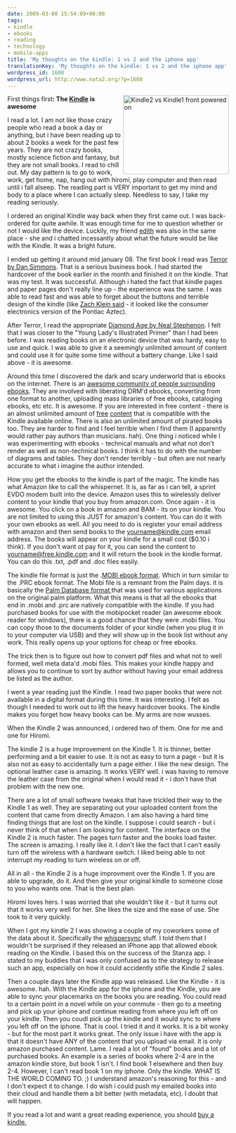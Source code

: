 ```yaml
---
date: 2009-03-08 15:54:09+00:00
tags:
- kindle
- ebooks
- reading
- technology
- mobile-apps
title: 'My thoughts on the kindle: 1 vs 2 and the iphone app'
translationKey: 'My thoughts on the kindle: 1 vs 2 and the iphone app'
wordpress_id: 1608
wordpress_url: http://www.nata2.org/?p=1608
---
```


<a title="Kindle2 vs Kindle1 front powered on by nata2, on Flickr" href="http://www.flickr.com/photos/natatwo/3307240832/"><img align="right" class="alignright" src="http://farm4.static.flickr.com/3429/3307240832_8913af9d4f_m.jpg" alt="Kindle2 vs Kindle1 front powered on" width="240" height="180" /></a>First things first<strong>: The <a href="http://www.amazon.com/gp/product/B00154JDAI?ie=UTF8&amp;tag=nata2productions&amp;linkCode=as2&amp;camp=1789&amp;creative=390957&amp;creativeASIN=B00154JDAI">Kindle</a> is awesome</strong>

I read a lot. I am not like those crazy people who read a book a day or anything, but i have been reading up to about 2 books a week for the past few years. They are not crazy books, mostly science fiction and fantasy, but they are not small books. I read to chill out. My day pattern is to go to work, work, get home, nap, hang out with hiromi, play computer and then read until i fall alseep. The reading part is VERY important to get my mind and body to a place where I can actually sleep. Needless to say, I take my reading seriously.

I ordered an original Kindle way back when they first came out. I was back-ordered for quite awhile. It was enough time for me to question whether or not I would like the device. Luckily, my friend <a href="http://edithfrost.com/">edith</a> was also in the same place - she and i chatted incessantly about what the future would be like with the Kindle. It was a bright future.

I ended up getting it around mid january 08. The first book I read was <a href="http://www.amazon.com/gp/product/B000PAAH3A?ie=UTF8&amp;tag=nata2productions&amp;linkCode=as2&amp;camp=1789&amp;creative=390957&amp;creativeASIN=B000PAAH3A">Terror by Dan Simmons</a>. That is a serious business book. I had started the hardcover of the book earlier in the month and finished it on the kindle. That was my test. It was successful. Although i hated the fact that kindle pages and paper pages don't really line up - the experience was the same. I was able to read fast and was able to forget about the buttons and terrible design of the kindle (like <a href="http://twitter.com/zachklein/status/1192280043">Zach Klein said</a> - it looked like the consumer electronics version of the Pontiac Aztec).

After Terror, I read the appropriate <a href="http://www.amazon.com/gp/product/B000FBJCKI?ie=UTF8&amp;tag=nata2productions&amp;linkCode=as2&amp;camp=1789&amp;creative=390957&amp;creativeASIN=B000FBJCKI">Diamond Age by Neal Stephenon</a>. I felt that I was closer to the "Young Lady's Illustrated Primer" than I had been before. I was reading books on an electronic device that was hardy, easy to use and quick. I was able to give it a seemingly unlimited amount of content and could use it for quite some time without a battery change. Like I said above - it is awesome.

Around this time I discovered the dark and scary underworld that is ebooks on the internet. There is an <a href="http://wiki.mobileread.com/wiki/Main_Page">awesome community of people surrounding ebooks</a>. They are involved with liberating DRM'd ebooks, converting from one format to another, uploading mass libraries of free ebooks, cataloging ebooks, etc etc. It is awesome. If you are interested in free content - there is an almost unlimited amount of <a href="http://feedbooks.com/">free</a> <a href="http://www.gutenberg.org/wiki/Main_Page">content</a> that is compatible with the Kindle available online. There is also an unlimited amount of pirated books too. They are harder to find and I feel terrible when I find them (I apparently would rather pay authors than musicians. hah). One thing i noticed while I was experimenting with ebooks - technical manuals and what not don't render as well as non-technical books. I think it has to do with the number of diagrams and tables. They don't render terribly - but often are not nearly accurate to what i imagine the author intended.

How you get the ebooks to the kindle is part of the magic. The kindle has what Amazon like to call the whispernet. It is, as far as i can tell, a sprint EVDO modem built into the device. Amazon uses this to wirelessly deliver content to your kindle that you buy from amazon.com. Once again - it is awesome. You click on a book in amazon and BAM - its on your kindle. You are not limited to using this JUST for amazon's content. You can do it with your own ebooks as well. All you need to do is register your email address with amazon and then send books to the yourname@kindle.com email address. The books will appear on your kindle for a small cost ($0.10 i think). If you don't want ot pay for it, you can send the content to yourname@free.kindle.com and it will return the book in the kindle format. You can do this .txt, .pdf and .doc files easily.

The kindle file format is just the .<a href="http://wiki.mobileread.com/wiki/MOBI">MOBI ebook format</a>. Which in turn similar to the .PRC ebook format. The Mobi file is a remnant from the Palm days. it is basically the <a href="http://wiki.mobileread.com/wiki/PDB">Palm Database format </a>that was used for various applications on the original palm platform. What this means is that all the ebooks that end in .mobi and .prc are natively compatible with the kindle. If you had purchased books for use with the mobipocket reader (an awesome ebook reader for windows), there is a good chance that they were .mobi files. You can copy those to the documents folder of your kindle (when you plug it in to your computer via USB) and they will show up in the book list without any work. This really opens up your options for cheap or free ebooks.

The trick then is to figure out how to convert pdf files and what not to well formed, well meta data'd .mobi files. This makes your kindle happy and allows you to continue to sort by author without having your email address be listed as the author.

I went a year reading just the Kindle. I read two paper books that were not available in a digital format during this time. It was interesting. I felt as though I needed to work out to lift the heavy hardcover books. The kindle makes you forget how heavy books can be. My arms are now wusses.

When the Kindle 2 was announced, i ordered two of them. One for me and one for Hiromi.

The kindle 2 is a huge improvement on the Kindle 1. It is thinner, better performing and a bit easier to use. It is not as easy to turn a page - but it is also not as easy to accidentally turn a page either. I like the new design. The optional leather case is amazing. It works VERY well. i was having to remove the leather case from the original when I would read it - i don't have that problem with the new one.

There are a lot of small software tweaks that have trickled their way to the Kindle 1 as well. They are separating out your uploaded content from the content that came from directly Amazon. I am also having a hard time finding things that are lost on the kindle. I suppose i could search - but i never think of that when I am looking for content. The interface on the Kindle 2 is much faster. The pages turn faster and the books load faster. The screen is amazing. I really like it. I don't like the fact that I can't easily turn off the wireless with a hardware switch. I liked being able to not interrupt my reading to turn wireless on or off.

All in all - the Kindle 2 is a huge improvment over the Kindle 1. If you are able to upgrade, do it. And then give your original kindle to someone close to you who wants one. That is the best plan.

Hiromi loves hers. I was worried that she wouldn't like it - but it turns out that it works very well for her. She likes the size and the ease of use. She took to it very quickly.

When I got my kindle 2 I was showing a couple of my coworkers some of the data about it. Specifically the <a href="http://www.macworld.com/article/138728/2009/02/whispersync.html">whispersync</a> stuff. I told them that I wouldn't be surprised if they released an iPhone app that allowed ebook reading on the Kindle. I based this on the success of the Stanza app. I stated to my buddies that I was only confused as to the strategy to release such an app, especially on how it could accidently stifle the Kindle 2 sales.

Then a couple days later the Kindle app was released. Like the Kindle - it is awesome. hah. With the Kindle app for the iphone and the Kindle, you are able to sync your placemarks on the books you are reading. You could read to a certain point in a novel while on your commute - then go to a meeting and pick up your iphone and continue reading from where you left off on your kindle. Then you coudl pick up the kindle and it would sync to where you left off on the iphone. That is cool. I tried it and it works. It is a bit wonky - but for the most part it works great. The only issue i have with the app is that it doesn't have ANY of the content that you upload via email. It is only amazon purchased content. Lame. I read a lot of "found" books and a lot of purchased books. An example is a series of books where 2-4 are in the amazon kindle store, but book 1 isn't. I find book 1 elsewhere and then buy 2-4. However, I can't read book 1 on my iphone. Only the kindle. WHAT IS THE WORLD COMING TO. ;) I understand amazon's reasoning for this - and I don't expect it to change. I do wish i could push my emailed books into their cloud and handle them a bit better (with metadata, etc). I doubt that will happen.

If you read a lot and want a great reading experience, you should <a href="http://www.amazon.com/gp/product/B00154JDAI?ie=UTF8&amp;tag=nata2productions&amp;linkCode=as2&amp;camp=1789&amp;creative=390957&amp;creativeASIN=B00154JDAI">buy a kindle.</a>